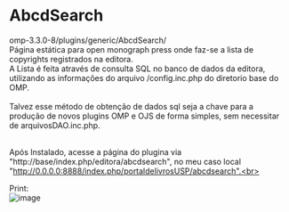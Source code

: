 # AbcdSearch

omp-3.3.0-8/plugins/generic/AbcdSearch/<br>
Página estática para open monograph press onde faz-se a lista de copyrights registrados na editora.<br>
A Lista é feita através de consulta SQL no banco de dados da editora, utilizando as informações do arquivo /config.inc.php do diretorio base do OMP.<br><br>
Talvez esse método de obtenção de dados sql seja a chave para a produção de novos plugins OMP e OJS de forma simples, sem necessitar de arquivosDAO.inc.php.<br><br>

Após Instalado, acesse a página do plugina via "http://base/index.php/editora/abcdsearch", no meu caso local "http://0.0.0.0:8888/index.php/portaldelivrosUSP/abcdsearch".<br><br>



Print:<br>
![image](https://github.com/danielsf93/AbcdSearch/assets/114300053/09f07760-f391-430c-a4e6-be2c3d380980)



